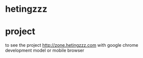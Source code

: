 # hetingzzz


# project

to see the project <a href='http://zone.hetingzzz.com'>http://zone.hetingzzz.com</a> with google chrome development model or mobile browser
